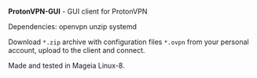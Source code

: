 **ProtonVPN-GUI** - GUI client for ProtonVPN

Dependencies: openvpn unzip systemd

Download `*.zip` archive with configuration files `*.ovpn` from your personal account, upload to the client and connect.

Made and tested in Mageia Linux-8.

